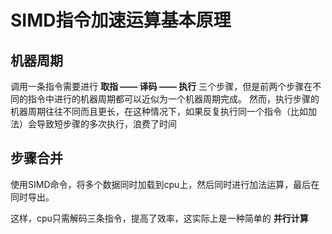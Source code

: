 # **SIMD指令加速运算基本原理**


## 机器周期
调用一条指令需要进行 **取指 —— 译码 —— 执行** 三个步骤，但是前两个步骤在不同的指令中进行的机器周期都可以近似为一个机器周期完成。
然而，执行步骤的机器周期往往不同而且更长，在这种情况下，如果反复执行同一个指令（比如加法）会导致短步骤的多次执行，浪费了时间

## 步骤合并
使用SIMD命令，将多个数据同时加载到cpu上，然后同时进行加法运算，最后在同时导出。

这样，cpu只需解码三条指令，提高了效率，这实际上是一种简单的 **并行计算**
